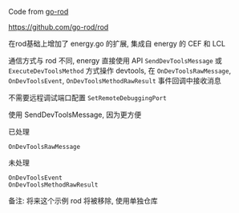 Code from [go-rod](https://github.com/go-rod/rod)

https://github.com/go-rod/rod

在rod基础上增加了 energy.go 的扩展, 集成自 energy 的 CEF 和 LCL 

通信方式与 rod 不同, energy 直接使用 API `SendDevToolsMessage` 或 `ExecuteDevToolsMethod` 方式操作 devtools, 在 `OnDevToolsRawMessage`, `OnDevToolsEvent`, `OnDevToolsMethodRawResult` 事件回调中接收消息

不需要远程调试端口配置 `SetRemoteDebuggingPort`

使用 SendDevToolsMessage, 因为更方便

已处理 
```
OnDevToolsRawMessage
```

未处理 
```
OnDevToolsEvent 
OnDevToolsMethodRawResult
```

备注: 将来这个示例 rod 将被移除, 使用单独仓库